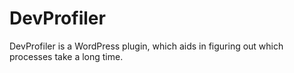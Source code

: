 # DevProfiler
DevProfiler is a WordPress plugin, which aids in figuring out which processes take a long time.
